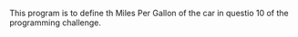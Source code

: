 This program is to define th Miles Per Gallon of the car in questio 10 of the programming challenge.
